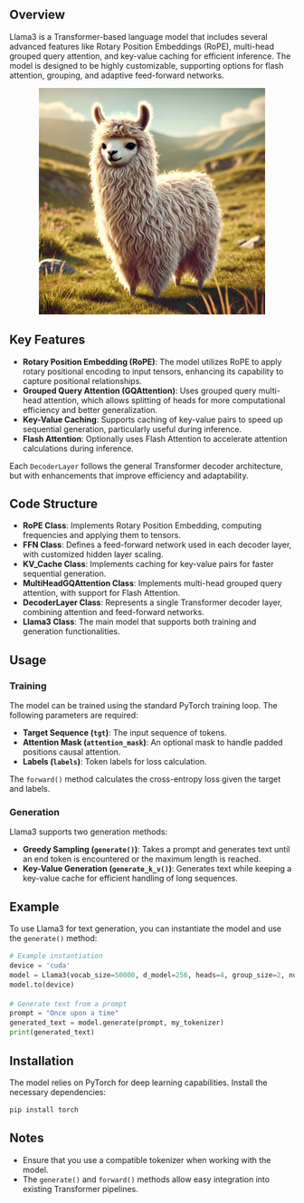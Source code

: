 
## Overview
Llama3 is a Transformer-based language model that includes several advanced features like Rotary Position Embeddings (RoPE), multi-head grouped query attention, and key-value caching for efficient inference. The model is designed to be highly customizable, supporting options for flash attention, grouping, and adaptive feed-forward networks.

<p align="center">
  <img src="assets/llama3.webp" width="400" height="400" alt="Cute Llama">
</p>

## Key Features
- **Rotary Position Embedding (RoPE)**: The model utilizes RoPE to apply rotary positional encoding to input tensors, enhancing its capability to capture positional relationships.
- **Grouped Query Attention (GQAttention)**: Uses grouped query multi-head attention, which allows splitting of heads for more computational efficiency and better generalization.
- **Key-Value Caching**: Supports caching of key-value pairs to speed up sequential generation, particularly useful during inference.
- **Flash Attention**: Optionally uses Flash Attention to accelerate attention calculations during inference.

Each `DecoderLayer` follows the general Transformer decoder architecture, but with enhancements that improve efficiency and adaptability.

## Code Structure
- **RoPE Class**: Implements Rotary Position Embedding, computing frequencies and applying them to tensors.
- **FFN Class**: Defines a feed-forward network used in each decoder layer, with customized hidden layer scaling.
- **KV_Cache Class**: Implements caching for key-value pairs for faster sequential generation.
- **MultiHeadGQAttention Class**: Implements multi-head grouped query attention, with support for Flash Attention.
- **DecoderLayer Class**: Represents a single Transformer decoder layer, combining attention and feed-forward networks.
- **Llama3 Class**: The main model that supports both training and generation functionalities.

## Usage
### Training
The model can be trained using the standard PyTorch training loop. The following parameters are required:
- **Target Sequence (`tgt`)**: The input sequence of tokens.
- **Attention Mask (`attention_mask`)**: An optional mask to handle padded positions causal attention.
- **Labels (`labels`)**: Token labels for loss calculation.

The `forward()` method calculates the cross-entropy loss given the target and labels.

### Generation
Llama3 supports two generation methods:
- **Greedy Sampling (`generate()`)**: Takes a prompt and generates text until an end token is encountered or the maximum length is reached.
- **Key-Value Generation (`generate_k_v()`)**: Generates text while keeping a key-value cache for efficient handling of long sequences.

## Example
To use Llama3 for text generation, you can instantiate the model and use the `generate()` method:

```python
# Example instantiation
device = 'cuda'
model = Llama3(vocab_size=50000, d_model=256, heads=4, group_size=2, num_layers=8, max_seq_len=256, tokenizer=my_tokenizer)
model.to(device)

# Generate text from a prompt
prompt = "Once upon a time"
generated_text = model.generate(prompt, my_tokenizer)
print(generated_text)
```

## Installation
The model relies on PyTorch for deep learning capabilities. Install the necessary dependencies:
```sh
pip install torch
```

## Notes
- Ensure that you use a compatible tokenizer when working with the model.
- The `generate()` and `forward()` methods allow easy integration into existing Transformer pipelines.

